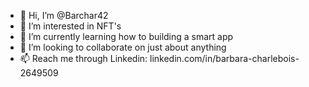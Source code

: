 - 👋 Hi, I’m @Barchar42
- 👀 I’m interested in NFT's
- 🌱 I’m currently learning how to building a smart app
- 💞️ I’m looking to collaborate on just about anything
- 📫 Reach me through Linkedin: linkedin.com/in/barbara-charlebois-2649509


<!---
Barchar42/Barchar42 is a ✨ special ✨ repository because its `README.md` (this file) appears on your GitHub profile.
You can click the Preview link to take a look at your changes.
--->

